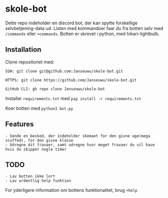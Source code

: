 # skole-bot
Dette repo indeholder en discord bot, der kan spytte forskellige selvbetjening-data ud. Listen med kommandoer faar du fra botten selv med `/commands` eller `+commands`. Botten er skrevet i python, med hikari-lightbulb.

## Installation
Clone repositoriet med: <br>
```
SSH: git clone git@github.com:Janseuwu/skole-bot.git

HTTPS: git clone https://github.com/Janseuwu/skole-bot.git

GitHub CLI: gh repo clone Janseuwu/skole-bot
```

Installer `requirements.txt` med `pip install -r requirements.txt`

Koer botten med `python3 bot.py`

## Features
	- Sende en besked, der indeholder skemaet for den givne uge(mega scuffed), for den givne klasse
	- Udregne dit fravaer, samt udregne hvor meget fravaer du vil have hvis du skipper nogle timer
## TODO
	- Lav botten ikke lort
	- Lav ordentlig help funktion

For yderligere information om bottens funktionalitet, brug `+help`
